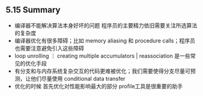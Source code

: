 ## 5.15 Summary

* 编译器不能解决算法本身好坏的问题 程序员的主要精力依旧需要关注所选算法的复杂度
* 编译器优化有很多障碍；比如 memory aliasing 和 procedure calls；程序员也需要注意避免引入这些障碍
* loop unrolling ｜ creating multiple accumulators | reassociation 是一些常见的优化手段
* 有分支和与内存系统复杂交互的代码更难被优化；我们需要使得分支尽量可预测，让他们尽量使用 conditional data transfer
* 优化的时候 首先优化对性能影响最大的部分 profile工具是很重要的助手

